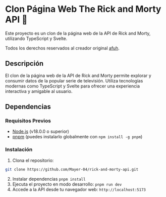 # Clon Página Web The Rick and Morty API 🤮

Este proyecto es un clon de la página web de la API de Rick and Morty, utilizando TypeScript y Svelte.

Todos los derechos reservados al creador original [afuh](https://github.com/afuh).

## Descripción

El clon de la página web de la API de Rick and Morty permite explorar y consumir datos de la popular serie de televisión. Utiliza tecnologías modernas como TypeScript y Svelte para ofrecer una experiencia interactiva y amigable al usuario.

## Dependencias

### Requisitos Previos

- [Node.js](https://nodejs.org/en) (v18.0.0 o superior)
- [pnpm](https://pnpm.io/es/) (puedes instalarlo globalmente con `npm install -g pnpm`)

### Instalación

1. Clona el repositorio:

```bash
git clone https://github.com/Mayer-04/rick-and-morty-api.git
```

2. Instalar dependencias `pnpm install`
3. Ejecuta el proyecto en modo desarrollo: `pnpm run dev`
4. Accede a la API desde tu navegador web: `http://localhost:5173`
